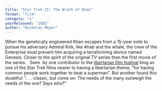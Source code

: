 ```yaml
---
title: "Star Trek II: The Wrath of Khan"
format: "film"
category: "s"
yearReleased: "1982"
author: "Nicholas Meyer"
---
```

When the genetically engineered Khan escapes from a  15-year exile to pursue his adversary Admiral Kirk, like Ahab and the whale, the  crew of the Enterprise must prevent him acquiring a terraforming device  named Genesis. Closer to the spirit of the original TV series than the first  movie of the series.
 
Seen  by one contributor to the <a href="http://reason.com/blog/2004/03/05/the-libertarian-film-festival#comment"> libertarian film festival</a> blog as one of the Star Trek films nearer to  having a libertarian theme, "for having common people work together to beat a  superman". But another found this doubtful: ". . . classic, but come on: The  needs of the many outweigh the needs of the one? Says who?"